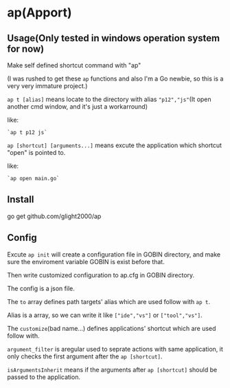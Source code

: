 # ap(Apport)

## Usage(Only tested in windows operation system for now)

Make self defined shortcut command with "ap"

(I was rushed to get these `ap` functions and also I'm a Go newbie, so this is a very very immature project.)



`ap t [alias]` means locate to the directory with alias `"p12","js"`(It open another cmd window, and it's just a workarround)

like:
```
`ap t p12 js` 
```

`ap [shortcut] [arguments...]` means excute the application which shortcut "open" is pointed to.

like:
```
`ap open main.go` 
```


## Install
go get github.com/glight2000/ap

## Config
Excute `ap init` will create a configuration file in GOBIN directory, and make sure the enviroment variable GOBIN is exist before that.

Then write customized configuration to ap.cfg in GOBIN directory.

The config is a json file.

The `to` array defines path targets' alias which are used follow with `ap t`.

Alias is a array, so we can write it like `["ide","vs"]` or `["tool","vs"]`.

The `customize`(bad name...) defines applications' shortcut which are used follow with. 

`argument_filter` is aregular used to seprate actions with same application, it only checks the first argument after the `ap [shortcut]`. 

`isArgumentsInherit` means if the arguments after `ap [shortcut]` should be passed to the application.
